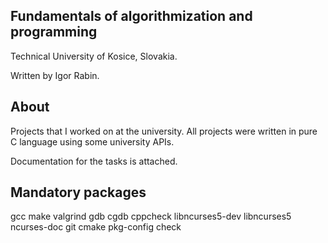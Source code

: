 ## Fundamentals of algorithmization and programming 
Technical University of Kosice, Slovakia.

Written by Igor Rabin.

## About
Projects that I worked on at the university. All projects were written in pure C language using some university APIs.

Documentation for the tasks is attached.

## Mandatory packages

gcc make valgrind gdb cgdb cppcheck libncurses5-dev libncurses5 ncurses-doc git cmake pkg-config check
